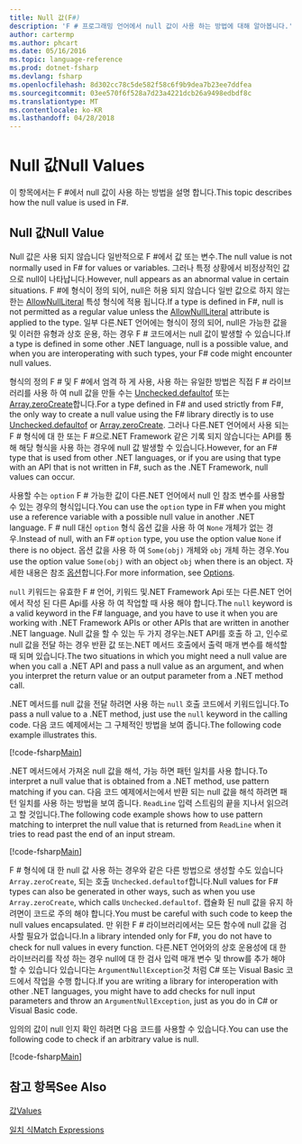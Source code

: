 ```yaml
---
title: Null 값(F#)
description: 'F # 프로그래밍 언어에서 null 값이 사용 하는 방법에 대해 알아봅니다.'
author: cartermp
ms.author: phcart
ms.date: 05/16/2016
ms.topic: language-reference
ms.prod: dotnet-fsharp
ms.devlang: fsharp
ms.openlocfilehash: 8d302cc78c5de582f58c6f9b9dea7b23ee7ddfea
ms.sourcegitcommit: 03ee570f6f528a7d23a4221dcb26a9498edbdf8c
ms.translationtype: MT
ms.contentlocale: ko-KR
ms.lasthandoff: 04/28/2018
---
```

# <a name="null-values"></a><span data-ttu-id="83b06-103">Null 값</span><span class="sxs-lookup"><span data-stu-id="83b06-103">Null Values</span></span>

<span data-ttu-id="83b06-104">이 항목에서는 F #에서 null 값이 사용 하는 방법을 설명 합니다.</span><span class="sxs-lookup"><span data-stu-id="83b06-104">This topic describes how the null value is used in F#.</span></span>


## <a name="null-value"></a><span data-ttu-id="83b06-105">Null 값</span><span class="sxs-lookup"><span data-stu-id="83b06-105">Null Value</span></span>
<span data-ttu-id="83b06-106">Null 값은 사용 되지 않습니다 일반적으로 F #에서 값 또는 변수.</span><span class="sxs-lookup"><span data-stu-id="83b06-106">The null value is not normally used in F# for values or variables.</span></span> <span data-ttu-id="83b06-107">그러나 특정 상황에서 비정상적인 값으로 null이 나타납니다.</span><span class="sxs-lookup"><span data-stu-id="83b06-107">However, null appears as an abnormal value in certain situations.</span></span> <span data-ttu-id="83b06-108">F #에 형식이 정의 되어, null은 허용 되지 않습니다 일반 값으로 하지 않는 한는 [AllowNullLiteral](https://msdn.microsoft.com/library/4f315196-f444-4cca-ba07-1176ff71eb0f) 특성 형식에 적용 됩니다.</span><span class="sxs-lookup"><span data-stu-id="83b06-108">If a type is defined in F#, null is not permitted as a regular value unless the [AllowNullLiteral](https://msdn.microsoft.com/library/4f315196-f444-4cca-ba07-1176ff71eb0f) attribute is applied to the type.</span></span> <span data-ttu-id="83b06-109">일부 다른.NET 언어에는 형식이 정의 되어, null은 가능한 값을 및 이러한 유형과 상호 운용, 하는 경우 F # 코드에서는 null 값이 발생할 수 있습니다.</span><span class="sxs-lookup"><span data-stu-id="83b06-109">If a type is defined in some other .NET language, null is a possible value, and when you are interoperating with such types, your F# code might encounter null values.</span></span>

<span data-ttu-id="83b06-110">형식의 정의 F # 및 F #에서 엄격 하 게 사용, 사용 하는 유일한 방법은 직접 F # 라이브러리를 사용 하 여 null 값을 만들 수는 [Unchecked.defaultof](https://msdn.microsoft.com/library/9ff97f2a-1bd4-4f4c-afbe-5886a74ab977) 또는 [Array.zeroCreate](https://msdn.microsoft.com/library/fa5b8e7a-1b5b-411c-8622-b58d7a14d3b2)합니다.</span><span class="sxs-lookup"><span data-stu-id="83b06-110">For a type defined in F# and used strictly from F#, the only way to create a null value using the F# library directly is to use [Unchecked.defaultof](https://msdn.microsoft.com/library/9ff97f2a-1bd4-4f4c-afbe-5886a74ab977) or [Array.zeroCreate](https://msdn.microsoft.com/library/fa5b8e7a-1b5b-411c-8622-b58d7a14d3b2).</span></span> <span data-ttu-id="83b06-111">그러나 다른.NET 언어에서 사용 되는 F # 형식에 대 한 또는 F #으로.NET Framework 같은 기록 되지 않습니다는 API를 통해 해당 형식을 사용 하는 경우에 null 값 발생할 수 있습니다.</span><span class="sxs-lookup"><span data-stu-id="83b06-111">However, for an F# type that is used from other .NET languages, or if you are using that type with an API that is not written in F#, such as the .NET Framework, null values can occur.</span></span>

<span data-ttu-id="83b06-112">사용할 수는 `option` F # 가능한 값이 다른.NET 언어에서 null 인 참조 변수를 사용할 수 있는 경우의 형식입니다.</span><span class="sxs-lookup"><span data-stu-id="83b06-112">You can use the `option` type in F# when you might use a reference variable with a possible null value in another .NET language.</span></span> <span data-ttu-id="83b06-113">F # null 대신 `option` 형식 옵션 값을 사용 하 여 `None` 개체가 없는 경우.</span><span class="sxs-lookup"><span data-stu-id="83b06-113">Instead of null, with an F# `option` type, you use the option value `None` if there is no object.</span></span> <span data-ttu-id="83b06-114">옵션 값을 사용 하 여 `Some(obj)` 개체와 `obj` 개체 하는 경우.</span><span class="sxs-lookup"><span data-stu-id="83b06-114">You use the option value `Some(obj)` with an object `obj` when there is an object.</span></span> <span data-ttu-id="83b06-115">자세한 내용은 참조 [옵션](../options.md)합니다.</span><span class="sxs-lookup"><span data-stu-id="83b06-115">For more information, see [Options](../options.md).</span></span>

<span data-ttu-id="83b06-116">`null` 키워드는 유효한 F # 언어, 키워드 및.NET Framework Api 또는 다른.NET 언어에서 작성 된 다른 Api를 사용 하 여 작업할 때 사용 해야 합니다.</span><span class="sxs-lookup"><span data-stu-id="83b06-116">The `null` keyword is a valid keyword in the F# language, and you have to use it when you are working with .NET Framework APIs or other APIs that are written in another .NET language.</span></span> <span data-ttu-id="83b06-117">Null 값을 할 수 있는 두 가지 경우는.NET API를 호출 하 고, 인수로 null 값을 전달 하는 경우 반환 값 또는.NET 메서드 호출에서 출력 매개 변수를 해석할 때 되며 있습니다.</span><span class="sxs-lookup"><span data-stu-id="83b06-117">The two situations in which you might need a null value are when you call a .NET API and pass a null value as an argument, and when you interpret the return value or an output parameter from a .NET method call.</span></span>

<span data-ttu-id="83b06-118">.NET 메서드를 null 값을 전달 하려면 사용 하는 `null` 호출 코드에서 키워드입니다.</span><span class="sxs-lookup"><span data-stu-id="83b06-118">To pass a null value to a .NET method, just use the `null` keyword in the calling code.</span></span> <span data-ttu-id="83b06-119">다음 코드 예제에서는 그 구체적인 방법을 보여 줍니다.</span><span class="sxs-lookup"><span data-stu-id="83b06-119">The following code example illustrates this.</span></span>

[!code-fsharp[Main](../../../../samples/snippets/fsharp/lang-ref-1/snippet701.fs)]

<span data-ttu-id="83b06-120">.NET 메서드에서 가져온 null 값을 해석, 가능 하면 패턴 일치를 사용 합니다.</span><span class="sxs-lookup"><span data-stu-id="83b06-120">To interpret a null value that is obtained from a .NET method, use pattern matching if you can.</span></span> <span data-ttu-id="83b06-121">다음 코드 예제에서는에서 반환 되는 null 값을 해석 하려면 패턴 일치를 사용 하는 방법을 보여 줍니다. `ReadLine` 입력 스트림의 끝을 지나서 읽으려고 할 것입니다.</span><span class="sxs-lookup"><span data-stu-id="83b06-121">The following code example shows how to use pattern matching to interpret the null value that is returned from `ReadLine` when it tries to read past the end of an input stream.</span></span>

[!code-fsharp[Main](../../../../samples/snippets/fsharp/lang-ref-1/snippet702.fs)]

<span data-ttu-id="83b06-122">F # 형식에 대 한 null 값 사용 하는 경우와 같은 다른 방법으로 생성할 수도 있습니다 `Array.zeroCreate`, 되는 호출 `Unchecked.defaultof`합니다.</span><span class="sxs-lookup"><span data-stu-id="83b06-122">Null values for F# types can also be generated in other ways, such as when you use `Array.zeroCreate`, which calls `Unchecked.defaultof`.</span></span> <span data-ttu-id="83b06-123">캡슐화 된 null 값을 유지 하려면이 코드로 주의 해야 합니다.</span><span class="sxs-lookup"><span data-stu-id="83b06-123">You must be careful with such code to keep the null values encapsulated.</span></span> <span data-ttu-id="83b06-124">만 위한 F # 라이브러리에서는 모든 함수에 null 값을 검사할 필요가 없습니다.</span><span class="sxs-lookup"><span data-stu-id="83b06-124">In a library intended only for F#, you do not have to check for null values in every function.</span></span> <span data-ttu-id="83b06-125">다른.NET 언어와의 상호 운용성에 대 한 라이브러리를 작성 하는 경우 null에 대 한 검사 입력 매개 변수 및 throw를 추가 해야 할 수 있습니다 있습니다는 `ArgumentNullException`것 처럼 C# 또는 Visual Basic 코드에서 작업을 수행 합니다.</span><span class="sxs-lookup"><span data-stu-id="83b06-125">If you are writing a library for interoperation with other .NET languages, you might have to add checks for null input parameters and throw an `ArgumentNullException`, just as you do in C# or Visual Basic code.</span></span>

<span data-ttu-id="83b06-126">임의의 값이 null 인지 확인 하려면 다음 코드를 사용할 수 있습니다.</span><span class="sxs-lookup"><span data-stu-id="83b06-126">You can use the following code to check if an arbitrary value is null.</span></span>

[!code-fsharp[Main](../../../../samples/snippets/fsharp/lang-ref-1/snippet703.fs)]

## <a name="see-also"></a><span data-ttu-id="83b06-127">참고 항목</span><span class="sxs-lookup"><span data-stu-id="83b06-127">See Also</span></span>
[<span data-ttu-id="83b06-128">값</span><span class="sxs-lookup"><span data-stu-id="83b06-128">Values</span></span>](index.md)

[<span data-ttu-id="83b06-129">일치 식</span><span class="sxs-lookup"><span data-stu-id="83b06-129">Match Expressions</span></span>](../match-expressions.md)
